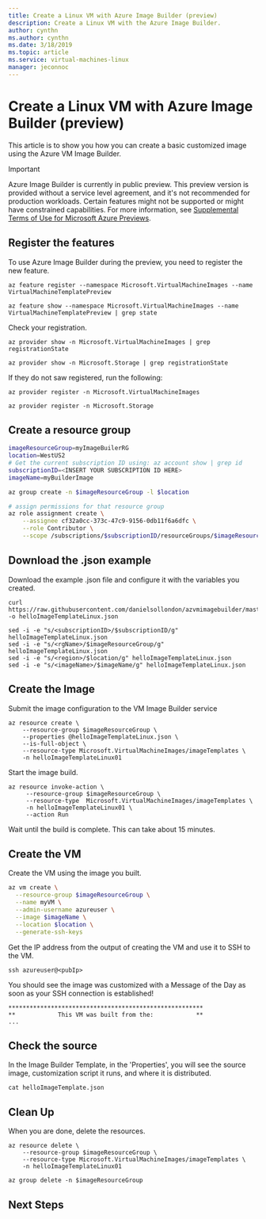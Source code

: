 ```yaml
---
title: Create a Linux VM with Azure Image Builder (preview)
description: Create a Linux VM with the Azure Image Builder.
author: cynthn
ms.author: cynthn
ms.date: 3/18/2019
ms.topic: article
ms.service: virtual-machines-linux
manager: jeconnoc
---
```

# Create a Linux VM with Azure Image Builder (preview)

This article is to show you how you can create a basic customized image using the Azure VM Image Builder.

> [!IMPORTANT]
> Azure Image Builder is currently in public preview.
> This preview version is provided without a service level agreement, and it's not recommended for production workloads. Certain features might not be supported or might have constrained capabilities. 
> For more information, see [Supplemental Terms of Use for Microsoft Azure Previews](https://azure.microsoft.com/support/legal/preview-supplemental-terms/).

## Register the features
To use Azure Image Builder during the preview, you need to register the new feature.

```azurecli-interactive
az feature register --namespace Microsoft.VirtualMachineImages --name VirtualMachineTemplatePreview

az feature show --namespace Microsoft.VirtualMachineImages --name VirtualMachineTemplatePreview | grep state
```


Check your registration.

```azurecli-interactive
az provider show -n Microsoft.VirtualMachineImages | grep registrationState

az provider show -n Microsoft.Storage | grep registrationState
```

If they do not saw registered, run the following:

```azurecli-interactive
az provider register -n Microsoft.VirtualMachineImages

az provider register -n Microsoft.Storage
```

## Create a resource group

```bash
imageResourceGroup=myImageBuilerRG
location=WestUS2
# Get the current subscription ID using: az account show | grep id
subscriptionID=<INSERT YOUR SUBSCRIPTION ID HERE>
imageName=myBuilderImage

az group create -n $imageResourceGroup -l $location

# assign permissions for that resource group
az role assignment create \
    --assignee cf32a0cc-373c-47c9-9156-0db11f6a6dfc \
    --role Contributor \
    --scope /subscriptions/$subscriptionID/resourceGroups/$imageResourceGroup

```

## Download the .json example

Download the example .json file and configure it with the variables you created.

```azurecli-interactive
curl https://raw.githubusercontent.com/danielsollondon/azvmimagebuilder/master/quickquickstarts/0_Creating_a_Custom_Linux_Managed_Image/helloImageTemplateLinux.json -o helloImageTemplateLinux.json

sed -i -e "s/<subscriptionID>/$subscriptionID/g" helloImageTemplateLinux.json
sed -i -e "s/<rgName>/$imageResourceGroup/g" helloImageTemplateLinux.json
sed -i -e "s/<region>/$location/g" helloImageTemplateLinux.json
sed -i -e "s/<imageName>/$imageName/g" helloImageTemplateLinux.json
```

## Create the Image
Submit the image configuration to the VM Image Builder service

```azurecli-interactive
az resource create \
    --resource-group $imageResourceGroup \
    --properties @helloImageTemplateLinux.json \
    --is-full-object \
    --resource-type Microsoft.VirtualMachineImages/imageTemplates \
    -n helloImageTemplateLinux01
```

Start the image build.

```azurecli-interactive
az resource invoke-action \
     --resource-group $imageResourceGroup \
     --resource-type  Microsoft.VirtualMachineImages/imageTemplates \
     -n helloImageTemplateLinux01 \
     --action Run 
```

Wait until the build is complete. This can take about 15 minutes.


## Create the VM

Create the VM using the image you built.
```bash
az vm create \
  --resource-group $imageResourceGroup \
  --name myVM \
  --admin-username azureuser \
  --image $imageName \
  --location $location \
  --generate-ssh-keys
```

Get the IP address from the output of creating the VM and use it to SSH to the VM.

```azurecli-interactive
ssh azureuser@<pubIp>
```

You should see the image was customized with a Message of the Day as soon as your SSH connection is established!

```console
*******************************************************
**            This VM was built from the:            **
...

```

## Check the source

In the Image Builder Template, in the 'Properties', you will see the source image, customization script it runs, and where it is distributed.

```azurecli-interactive
cat helloImageTemplate.json
```


## Clean Up

When you are done, delete the resources.

```azurecli-interactive
az resource delete \
    --resource-group $imageResourceGroup \
    --resource-type Microsoft.VirtualMachineImages/imageTemplates \
    -n helloImageTemplateLinux01

az group delete -n $imageResourceGroup
```


## Next Steps

